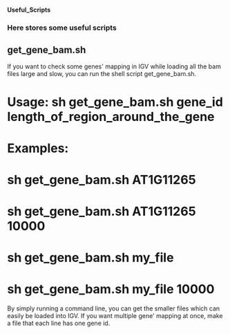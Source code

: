 #### Useful_Scripts
### Here stores some useful scripts

## get_gene_bam.sh
If you want to check some genes' mapping in IGV while loading all the bam files large and slow, you can run the shell script get_gene_bam.sh.

# Usage: sh get_gene_bam.sh gene_id length_of_region_around_the_gene
# Examples: 
# sh get_gene_bam.sh AT1G11265 
# sh get_gene_bam.sh AT1G11265 10000
# sh get_gene_bam.sh my_file 
# sh get_gene_bam.sh my_file 10000

By simply running a command line, you can get the smaller files which can easily be loaded into IGV.
If you want multiple gene' mapping at once, make a file that each line has one gene id.
